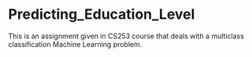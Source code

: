 # Predicting_Education_Level
This is an assignment given in CS253 course that deals with a multiclass classification Machine Learning problem.
